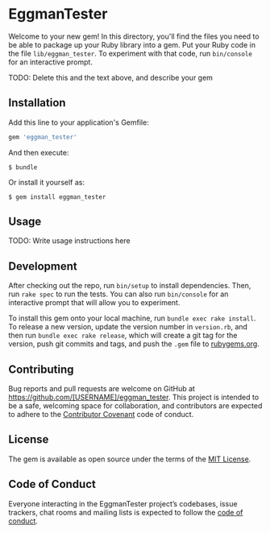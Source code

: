 # EggmanTester

Welcome to your new gem! In this directory, you'll find the files you need to be able to package up your Ruby library into a gem. Put your Ruby code in the file `lib/eggman_tester`. To experiment with that code, run `bin/console` for an interactive prompt.

TODO: Delete this and the text above, and describe your gem

## Installation

Add this line to your application's Gemfile:

```ruby
gem 'eggman_tester'
```

And then execute:

    $ bundle

Or install it yourself as:

    $ gem install eggman_tester

## Usage

TODO: Write usage instructions here

## Development

After checking out the repo, run `bin/setup` to install dependencies. Then, run `rake spec` to run the tests. You can also run `bin/console` for an interactive prompt that will allow you to experiment.

To install this gem onto your local machine, run `bundle exec rake install`. To release a new version, update the version number in `version.rb`, and then run `bundle exec rake release`, which will create a git tag for the version, push git commits and tags, and push the `.gem` file to [rubygems.org](https://rubygems.org).

## Contributing

Bug reports and pull requests are welcome on GitHub at https://github.com/[USERNAME]/eggman_tester. This project is intended to be a safe, welcoming space for collaboration, and contributors are expected to adhere to the [Contributor Covenant](http://contributor-covenant.org) code of conduct.

## License

The gem is available as open source under the terms of the [MIT License](https://opensource.org/licenses/MIT).

## Code of Conduct

Everyone interacting in the EggmanTester project’s codebases, issue trackers, chat rooms and mailing lists is expected to follow the [code of conduct](https://github.com/[USERNAME]/eggman_tester/blob/master/CODE_OF_CONDUCT.md).
